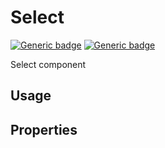 # Select
[![Generic badge](https://img.shields.io/badge/GROUP-property-yellow.svg)]()
[![Generic badge](https://img.shields.io/badge/SIZE-atom-blue.svg)]()

Select component

## Usage

## Properties
